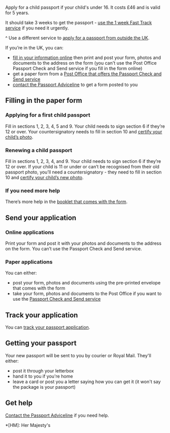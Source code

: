 Apply for a child passport if your child's under 16. It costs £46 and is valid for 5 years.

It should take 3 weeks to get the passport - [use the 1 week Fast Track service](/get-a-passport-urgently) if you need it urgently.

^ Use a different service to [apply for a passport from outside the UK](/overseas-passports).

If you’re in the UK, you can:

- [fill in your information online](/apply-renew-passport) then print and post your form, photos and documents to the address on the form (you can't use the Post Office Passport Check and Send service if you fill in the form online)
- get a paper form from a [Post Office that offers the Passport Check and Send service](http://www.postoffice.co.uk/passport-check-send)
- [contact the Passport Adviceline](/passport-advice-line) to get a form posted to you

## Filling in the paper form

### Applying for a first child passport

Fill in sections 1, 2, 3, 4, 5 and 9. Your child needs to sign section 6 if they’re 12 or over. Your countersignatory needs to fill in section 10 and [certify your child’s photo](/countersigning-passport-applications/when-to-sign-what-to-do). 

### Renewing a child passport

Fill in sections 1, 2, 3, 4, and 9. Your child needs to sign section 6 if they’re 12 or over. If your child is 11 or under or can’t be recognised from their old passport photo, you’ll need a countersignatory - they need to fill in section 10 and [certify your child’s new photo](/countersigning-passport-applications/when-to-sign-what-to-do).

### If you need more help

There’s more help in the [booklet that comes with the form](/government/publications/applying-for-a-passport).

## Send your application

### Online applications

Print your form and post it with your photos and documents to the address on the form. You can’t use the Passport Check and Send service.

### Paper applications

You can either:

- post your form, photos and documents using the pre-printed envelope that comes with the form
- take your form, photos and documents to the Post Office if you want to use the [Passport Check and Send service](/how-the-post-office-check-and-send-service-works)

## Track your application

You can [track your passport application](/track-passport-application). 

## Getting your passport

Your new passport will be sent to you by courier or Royal Mail. They'll either: 

- post it through your letterbox
- hand it to you if you're home
- leave a card or post you a letter saying how you can get it (it won't say the package is your passport)

## Get help

[Contact the Passport Adviceline](/passport-advice-line) if you need help.

*[HM]: Her Majesty's
